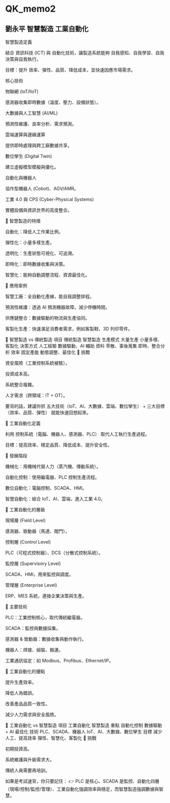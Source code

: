 # QK_memo2
劉永平 智慧製造 工業自動化
------------------------------------------------------------------------------------------------------------------
智慧製造定義

結合 資訊科技 (ICT) 與 自動化技術，讓製造系統能夠 自我感知、自我學習、自我決策與自我執行。

目標：提升 效率、彈性、品質、降低成本，並快速因應市場需求。

核心技術

物聯網 (IoT/IIoT)

感測器收集即時數據（溫度、壓力、設備狀態）。

大數據與人工智慧 (AI/ML)

預測性維護、良率分析、需求預測。

雲端運算與邊緣運算

提供即時處理與跨工廠數據共享。

數位孿生 (Digital Twin)

建立虛擬模型模擬與優化。

自動化與機器人

協作型機器人 (Cobot)、AGV/AMR。

工業 4.0 與 CPS (Cyber-Physical Systems)

實體設備與資訊世界的高度整合。

📌 智慧製造的特徵

自動化：降低人工作業比例。

彈性化：小量多樣生產。

透明化：生產狀態可視化、可追溯。

即時化：即時數據收集與決策。

智慧化：能夠自動調整流程、資源最佳化。

📌 應用案例

智慧工廠：全自動化產線，能自我調整排程。

預測性維護：透過 AI 預測機器故障，減少停機時間。

供應鏈整合：數據驅動的物流與生產協同。

客製化生產：快速滿足消費者需求，例如客製鞋、3D 列印零件。

📌 智慧製造 vs 傳統製造
項目	傳統製造	智慧製造
生產模式	大量生產	小量多樣、客製化
決策方式	人工經驗	數據驅動、AI 輔助
資料	零散、事後蒐集	即時、整合分析
效率	固定產能	動態調整、最佳化
📌 挑戰

資安風險（工業控制系統被駭）。

投資成本高。

系統整合複雜。

人才需求（跨領域：IT + OT）。

要背的話，建議你抓 五大技術（IoT、AI、大數據、雲端、數位孿生） + 三大目標（效率、品質、彈性） 就能快速回想起來。


📌 工業自動化定義

利用 控制系統（電腦、機器人、感測器、PLC） 取代人工執行生產過程。

目標：提高效率、穩定品質、降低成本、提升安全性。

📌 發展階段

機械化：用機械代替人力（蒸汽機、傳動系統）。

自動化控制：使用繼電器、PLC 控制生產流程。

數位自動化：電腦控制、SCADA、HMI。

智慧自動化：結合 IoT、AI、雲端，進入工業 4.0。

📌 工業自動化的層級

現場層 (Field Level)

感測器、致動器（馬達、閥門）。

控制層 (Control Level)

PLC（可程式控制器）、DCS（分散式控制系統）。

監控層 (Supervisory Level)

SCADA、HMI，用來監控與調度。

管理層 (Enterprise Level)

ERP、MES 系統，連接企業決策與生產。

📌 主要技術

PLC：工業控制核心，取代傳統繼電器。

SCADA：監控與數據採集。

感測器 & 致動器：數據收集與動作執行。

機器人：焊接、組裝、搬運。

工業通訊協定：如 Modbus、Profibus、Ethernet/IP。

📌 工業自動化的優點

提升生產效率。

降低人為錯誤。

改善產品品質一致性。

減少人力需求與安全風險。

📌 工業自動化 vs 智慧製造
項目	工業自動化	智慧製造
重點	自動化控制	數據驅動 + AI 最佳化
技術	PLC、SCADA、機器人	IoT、AI、大數據、數位孿生
目標	減少人工、提高效率	彈性、智慧化、客製化
📌 挑戰

初期投資高。

系統維護與升級需求大。

傳統人員需要再培訓。

如果是考試速背，你只要記住：
👉 PLC 是核心、SCADA 是監控、自動化四層（現場/控制/監控/管理）、工業自動化強調效率與穩定，而智慧製造強調數據與智慧。
